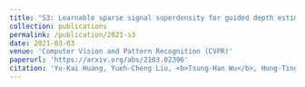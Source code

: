 ```yaml
---
title: "S3: Learnable sparse signal superdensity for guided depth estimation"
collection: publications
permalink: /publication/2021-s3
date: 2021-03-03
venue: 'Computer Vision and Pattern Recognition (CVPR)'
paperurl: 'https://arxiv.org/abs/2103.02396'
citation: 'Yu-Kai Huang, Yueh-Cheng Liu, <b>Tsung-Han Wu</b>, Hung-Ting Su, Yu-Cheng Chang, Tsung-Lin Tsou, Yu-An Wang, and Winston H. Hsu. <p style="color:red"><b><i>CVPR 2021</i></b></p>'
---
```

